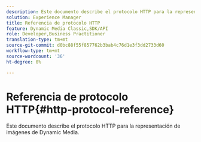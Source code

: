 ```yaml
---
description: Este documento describe el protocolo HTTP para la representación de imágenes de Dynamic Media.
solution: Experience Manager
title: Referencia de protocolo HTTP
feature: Dynamic Media Classic,SDK/API
role: Developer,Business Practitioner
translation-type: tm+mt
source-git-commit: d0bc88f55f857762b3bab4c76d1e3f3dd2733d60
workflow-type: tm+mt
source-wordcount: '36'
ht-degree: 0%

---
```



# Referencia de protocolo HTTP{#http-protocol-reference}

Este documento describe el protocolo HTTP para la representación de imágenes de Dynamic Media.

